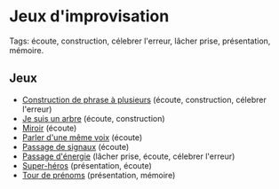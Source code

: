 # Jeux d'improvisation

Tags: écoute, construction, célebrer l'erreur, lâcher prise, présentation, mémoire.

## Jeux

- [Construction de phrase à plusieurs](./docs/construction-de-phrase-a-plusieurs.md) (écoute, construction, célebrer l'erreur)
- [Je suis un arbre](./docs/je-suis-un-arbre.md) (écoute, construction)
- [Miroir](./docs/miroir.md) (écoute)
- [Parler d'une même voix](./docs/parler-dune-voix.md) (écoute)
- [Passage de signaux](./docs/passage-de-signaux.md) (écoute)
- [Passage d'énergie](./docs/passage-denergie.md) (lâcher prise, écoute, célebrer l'erreur)
- [Super-héros](./docs/super-heros.md) (présentation, écoute)
- [Tour de prénoms](./docs/tour-de-prenoms.md) (présentation, mémoire)
